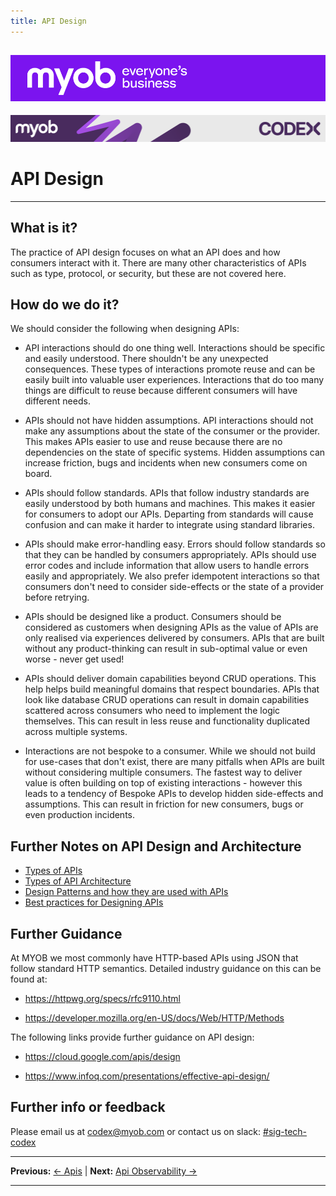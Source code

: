 ```yaml
---
title: API Design
---
```


![MYOB Banner](../../../assets/images/myob-banner.png)
---


<!-- confluence-page-id: 9292186723 -->
![](../../assets/BANNER.png)

# API Design

---

## What is it?

The practice of API design focuses on what an API does and how consumers interact with it. There are many other characteristics of APIs such as type, protocol, or security, but these are not covered here.

## How do we do it?

We should consider the following when designing APIs:

- API interactions should do one thing well. Interactions should be specific and easily understood. There shouldn't be any unexpected consequences. These types of interactions promote reuse and can be easily built into valuable user experiences. Interactions that do too many things are difficult to reuse because different consumers will have different needs.

- APIs should not have hidden assumptions. API interactions should not make any assumptions about the state of the consumer or the provider. This makes APIs easier to use and reuse because there are no dependencies on the state of specific systems. Hidden assumptions can increase friction, bugs and incidents when new consumers come on board.

- APIs should follow standards. APIs that follow industry standards are easily understood by both humans and machines. This makes it easier for consumers to adopt our APIs. Departing from standards will cause confusion and can make it harder to integrate using standard libraries.

- APIs should make error-handling easy. Errors should follow standards so that they can be handled by consumers appropriately. APIs should use error codes and include information that allow users to handle errors easily and appropriately. We also prefer idempotent interactions so that consumers don't need to consider side-effects or the state of a provider before retrying.

- APIs should be designed like a product. Consumers should be considered as customers when designing APIs as the value of APIs are only realised via experiences delivered by consumers. APIs that are built without any product-thinking can result in sub-optimal value or even worse - never get used!

- APIs should deliver domain capabilities beyond CRUD operations. This help helps build meaningful domains that respect boundaries. APIs that look like database CRUD operations can result in domain capabilities scattered across consumers who need to implement the logic themselves. This can result in less reuse and functionality duplicated across multiple systems.

- Interactions are not bespoke to a consumer. While we should not build for use-cases that don't exist, there are many pitfalls when APIs are built without considering multiple consumers. The fastest way to deliver value is often building on top of existing interactions - however this leads to a tendency of Bespoke APIs to develop hidden side-effects and assumptions. This can result in friction for new consumers, bugs or even production incidents.

## Further Notes on API Design and Architecture

- [Types of APIs](./types.md)
- [Types of API Architecture](./architecture-types.md)
- [Design Patterns and how they are used with APIs](./design-patterns.md)
- [Best practices for Designing APIs](./design-best-practice.md)

## Further Guidance

At MYOB we most commonly have HTTP-based APIs using JSON that follow standard HTTP semantics. Detailed industry guidance on this can be found at:

- <https://httpwg.org/specs/rfc9110.html>

- <https://developer.mozilla.org/en-US/docs/Web/HTTP/Methods>

The following links provide further guidance on API design:

- <https://cloud.google.com/apis/design>

- <https://www.infoq.com/presentations/effective-api-design/>

## Further info or feedback

Please email us at <codex@myob.com> or contact us on slack: [#sig-tech-codex](https://myob.slack.com/archives/C02N8ADPGUX)

---

**Previous:** [← Apis](../README.md) | **Next:** [Api Observability →](../api-observability/README.md)

---

